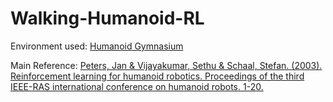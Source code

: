 # Walking-Humanoid-RL

Environment used: [Humanoid Gymnasium](https://gymnasium.farama.org/environments/mujoco/humanoid/)

Main Reference: [Peters, Jan & Vijayakumar, Sethu & Schaal, Stefan. (2003). Reinforcement learning for humanoid robotics. Proceedings of the third IEEE-RAS international conference on humanoid robots. 1-20.]()

